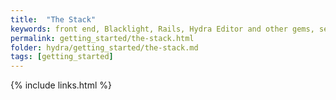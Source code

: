 ```yaml
---
title:  "The Stack"
keywords: front end, Blacklight, Rails, Hydra Editor and other gems, search/Solr, persistance/Fedora
permalink: getting_started/the-stack.html
folder: hydra/getting_started/the-stack.md
tags: [getting_started]
---
```



{% include links.html %}
